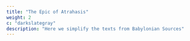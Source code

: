 ```yaml
---
title: "The Epic of Atrahasis"
weight: 2
c: "darkslategray"
description: "Here we simplify the texts from Babylonian Sources"
---
```


